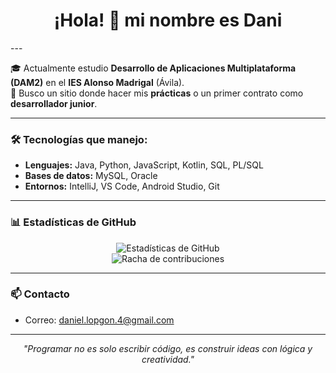 <h1 align="center">¡Hola! 👋 mi nombre es Dani</h1>
---

🎓 Actualmente estudio **Desarrollo de Aplicaciones Multiplataforma (DAM2)** en el **IES Alonso Madrigal** (Ávila).  
🚀 Busco un sitio donde hacer mis **prácticas** o un primer contrato como **desarrollador junior**.

---

### 🛠️ Tecnologías que manejo:
- **Lenguajes:** Java, Python, JavaScript, Kotlin, SQL, PL/SQL  
- **Bases de datos:** MySQL, Oracle  
- **Entornos:** IntelliJ, VS Code, Android Studio, Git

---

### 📊 Estadísticas de GitHub

<p align="center">
  <img src="https://github-readme-stats.vercel.app/api?username=daniellopgon&show_icons=true&theme=dracula" alt="Estadísticas de GitHub" />
  <br>
  <img src="https://github-readme-streak-stats.herokuapp.com/?user=daniellopgon&theme=dracula" alt="Racha de contribuciones" />
</p>

---

### 📫 Contacto
- Correo: daniel.lopgon.4@gmail.com

---

<p align="center">
  <i>"Programar no es solo escribir código, es construir ideas con lógica y creatividad."</i>
</p>


